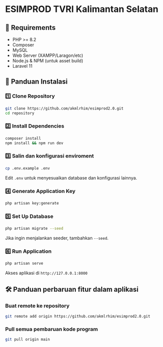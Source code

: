 # ESIMPROD TVRI Kalimantan Selatan

## 📌 Requirements

- PHP >= 8.2
- Composer
- MySQL
- Web Server (XAMPP/Laragon/etc)
- Node.js & NPM (untuk asset build)
- Laravel 11

## 🚀 Panduan Instalasi

### 1️⃣ Clone Repository

```sh
git clone https://github.com/akmlrhim/esimprod2.0.git
cd repository
```

### 2️⃣ Install Dependencies

```sh
composer install
npm install && npm run dev
```

### 3️⃣ Salin dan konfigurasi enviroment

```sh
cp .env.example .env
```

Edit `.env` untuk menyesuaikan database dan konfigurasi lainnya.

### 4️⃣ Generate Application Key

```sh
php artisan key:generate
```

### 5️⃣ Set Up Database

```sh
php artisan migrate --seed
```

Jika ingin menjalankan seeder, tambahkan `--seed`.

### 6️⃣ Run Application

```sh
php artisan serve
```

Akses aplikasi di `http://127.0.0.1:8000`

## 🛠 Panduan perbaruan fitur dalam aplikasi

### Buat remote ke repository

```sh
git remote add origin https://github.com/akmlrhim/esimprod2.0.git
```

### Pull semua pembaruan kode program

```sh
git pull origin main
```

